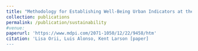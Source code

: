 ```yaml
---
title: "Methodology for Establishing Well-Being Urban Indicators at the District Level to be Used on the CityScope Platform"
collection: publications
permalink: /publication/sustainability
#venue:
paperurl: 'https://www.mdpi.com/2071-1050/12/22/9458/htm'
citation: 'Lisa Orii, Luis Alonso, Kent Larson [paper]
---
```

